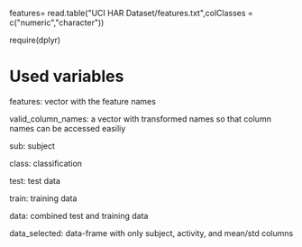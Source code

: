 
features= read.table("UCI HAR Dataset/features.txt",colClasses = c("numeric","character"))

require(dplyr)

# Used variables
features: vector with the feature names

valid_column_names: a vector with transformed names so that column names can be accessed easiliy

sub: subject

class: classification

test: test data

train: training data

data: combined test and training data

data_selected: data-frame with only subject, activity, and mean/std columns

